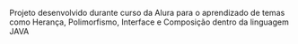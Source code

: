 Projeto desenvolvido durante curso da Alura para o aprendizado
de temas como Herança, Polimorfismo, Interface e Composição dentro da linguagem JAVA
